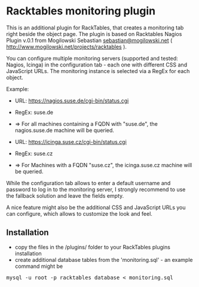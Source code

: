 # Racktables monitoring plugin

This is an additional plugin for RackTables, that creates a monitoring tab right beside the object page. The plugin is based on Racktables Nagios Plugin v.0.1 from Mogilowski Sebastian <sebastian@mogilowski.net> ( http://www.mogilowski.net/projects/racktables ).

You can configure multiple monitoring servers (supported and tested: Nagios, Icinga) in the configuration tab - each one with different CSS and JavaScript URLs. The monitoring instance is selected via a RegEx for each object. 

Example:
* URL:   https://nagios.suse.de/cgi-bin/status.cgi
* RegEx: suse.de
* => For all machines containing a FQDN with "suse.de", the nagios.suse.de machine will be queried.

* URL:   https://icinga.suse.cz/cgi-bin/status.cgi
* RegEx: suse.cz
* => For Machines with a FQDN "suse.cz", the icinga.suse.cz machine will be queried.

While the configuration tab allows to enter a default username and password to log in to the monitoring server, I strongly recommend to use the fallback solution and leave the fields empty. 

A nice feature might also be the additional CSS and JavaScript URLs you can configure, which allows to customize the look and feel.

## Installation

* copy the files in the /plugins/ folder to your RackTables plugins installation
* create additional database tables from the 'monitoring.sql' - an example command might be 

<pre>mysql -u root -p racktables_database < monitoring.sql</pre>
